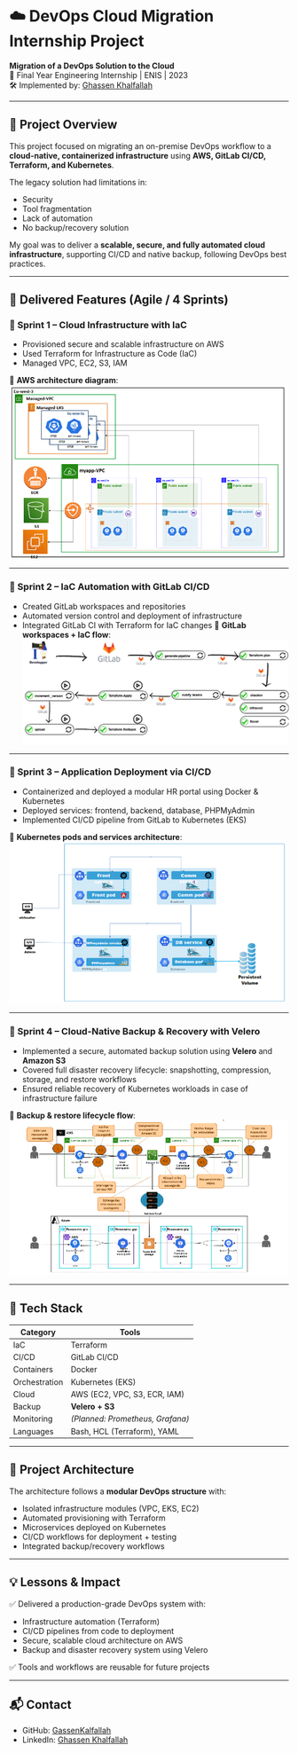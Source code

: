 
# ☁️ DevOps Cloud Migration Internship Project

**Migration of a DevOps Solution to the Cloud**  
📍 Final Year Engineering Internship | ENIS | 2023  
🛠️ Implemented by: [Ghassen Khalfallah](https://www.linkedin.com/in/ghassenkhalfallah)

---

## 📌 Project Overview

This project focused on migrating an on-premise DevOps workflow to a **cloud-native, containerized infrastructure** using **AWS, GitLab CI/CD, Terraform, and Kubernetes**.

The legacy solution had limitations in:
- Security
- Tool fragmentation
- Lack of automation
- No backup/recovery solution

My goal was to deliver a **scalable, secure, and fully automated cloud infrastructure**, supporting CI/CD and native backup, following DevOps best practices.

---

## 🚀 Delivered Features (Agile / 4 Sprints)

### 🔹 Sprint 1 – Cloud Infrastructure with IaC
- Provisioned secure and scalable infrastructure on AWS
- Used Terraform for Infrastructure as Code (IaC)
- Managed VPC, EC2, S3, IAM

📸 **AWS architecture diagram**: 
![Cloud Architecture](images/aws.png)

---

### 🔹 Sprint 2 – IaC Automation with GitLab CI/CD
- Created GitLab workspaces and repositories
- Automated version control and deployment of infrastructure
- Integrated GitLab CI with Terraform for IaC changes
📸 **GitLab workspaces + IaC flow**: 
![Terraform pipeline](images/pipeline.png)


---

### 🔹 Sprint 3 – Application Deployment via CI/CD
- Containerized and deployed a modular HR portal using Docker & Kubernetes
- Deployed services: frontend, backend, database, PHPMyAdmin
- Implemented CI/CD pipeline from GitLab to Kubernetes (EKS)

📸 **Kubernetes pods and services architecture**:
![APP ARCH](images/arch.png)


---

### 🔹 Sprint 4 – Cloud-Native Backup & Recovery with Velero
- Implemented a secure, automated backup solution using **Velero** and **Amazon S3**
- Covered full disaster recovery lifecycle: snapshotting, compression, storage, and restore workflows
- Ensured reliable recovery of Kubernetes workloads in case of infrastructure failure

📸 **Backup & restore lifecycle flow**:
![Backup](images/backup.png)


---

## 🧰 Tech Stack

| Category       | Tools                             |
|----------------|------------------------------------|
| IaC            | Terraform                          |
| CI/CD          | GitLab CI/CD                       |
| Containers     | Docker                             |
| Orchestration  | Kubernetes (EKS)                   |
| Cloud          | AWS (EC2, VPC, S3, ECR, IAM)       |
| Backup         | **Velero + S3**                    |
| Monitoring     | *(Planned: Prometheus, Grafana)*   |
| Languages      | Bash, HCL (Terraform), YAML        |

---

## 📁 Project Architecture

The architecture follows a **modular DevOps structure** with:
- Isolated infrastructure modules (VPC, EKS, EC2)
- Automated provisioning with Terraform
- Microservices deployed on Kubernetes
- CI/CD workflows for deployment + testing
- Integrated backup/recovery workflows


---

## 💡 Lessons & Impact

✅ Delivered a production-grade DevOps system with:
- Infrastructure automation (Terraform)
- CI/CD pipelines from code to deployment
- Secure, scalable cloud architecture on AWS
- Backup and disaster recovery system using Velero

✅ Tools and workflows are reusable for future projects


---


## 📬 Contact

- GitHub: [GassenKalfallah](https://github.com/GassenKalfallah)
- LinkedIn: [Ghassen Khalfallah](https://www.linkedin.com/in/ghassenkhalfallah)
